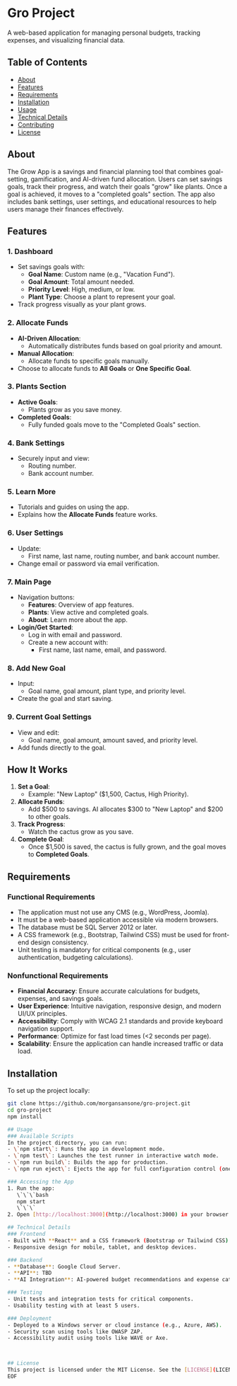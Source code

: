 # Gro Project

A web-based application for managing personal budgets, tracking expenses, and visualizing financial data.

## Table of Contents
- [About](#about)
- [Features](#features)
- [Requirements](#requirements)
- [Installation](#installation)
- [Usage](#usage)
- [Technical Details](#technical-details)
- [Contributing](#contributing)
- [License](#license)

## About
The Grow App is a savings and financial planning tool that combines goal-setting, gamification, and AI-driven fund allocation. Users can set savings goals, track their progress, and watch their goals "grow" like plants. Once a goal is achieved, it moves to a "completed goals" section. The app also includes bank settings, user settings, and educational resources to help users manage their finances effectively.

## Features

### 1. **Dashboard**
- Set savings goals with:
  - **Goal Name**: Custom name (e.g., "Vacation Fund").
  - **Goal Amount**: Total amount needed.
  - **Priority Level**: High, medium, or low.
  - **Plant Type**: Choose a plant to represent your goal.
- Track progress visually as your plant grows.

### 2. **Allocate Funds**
- **AI-Driven Allocation**:
  - Automatically distributes funds based on goal priority and amount.
- **Manual Allocation**:
  - Allocate funds to specific goals manually.
- Choose to allocate funds to **All Goals** or **One Specific Goal**.

### 3. **Plants Section**
- **Active Goals**:
  - Plants grow as you save money.
- **Completed Goals**:
  - Fully funded goals move to the "Completed Goals" section.

### 4. **Bank Settings**
- Securely input and view:
  - Routing number.
  - Bank account number.

### 5. **Learn More**
- Tutorials and guides on using the app.
- Explains how the **Allocate Funds** feature works.

### 6. **User Settings**
- Update:
  - First name, last name, routing number, and bank account number.
- Change email or password via email verification.

### 7. **Main Page**
- Navigation buttons:
  - **Features**: Overview of app features.
  - **Plants**: View active and completed goals.
  - **About**: Learn more about the app.
- **Login/Get Started**:
  - Log in with email and password.
  - Create a new account with:
    - First name, last name, email, and password.

### 8. **Add New Goal**
- Input:
  - Goal name, goal amount, plant type, and priority level.
- Create the goal and start saving.

### 9. **Current Goal Settings**
- View and edit:
  - Goal name, goal amount, amount saved, and priority level.
- Add funds directly to the goal.

## How It Works
1. **Set a Goal**:
   - Example: "New Laptop" ($1,500, Cactus, High Priority).
2. **Allocate Funds**:
   - Add $500 to savings. AI allocates $300 to "New Laptop" and $200 to other goals.
3. **Track Progress**:
   - Watch the cactus grow as you save.
4. **Complete Goal**:
   - Once $1,500 is saved, the cactus is fully grown, and the goal moves to **Completed Goals**.



## Requirements
### Functional Requirements
- The application must not use any CMS (e.g., WordPress, Joomla).
- It must be a web-based application accessible via modern browsers.
- The database must be SQL Server 2012 or later.
- A CSS framework (e.g., Bootstrap, Tailwind CSS) must be used for front-end design consistency.
- Unit testing is mandatory for critical components (e.g., user authentication, budgeting calculations).

### Nonfunctional Requirements
- **Financial Accuracy**: Ensure accurate calculations for budgets, expenses, and savings goals.
- **User Experience**: Intuitive navigation, responsive design, and modern UI/UX principles.
- **Accessibility**: Comply with WCAG 2.1 standards and provide keyboard navigation support.
- **Performance**: Optimize for fast load times (<2 seconds per page).
- **Scalability**: Ensure the application can handle increased traffic or data load.

## Installation
To set up the project locally:
```bash
git clone https://github.com/morgansansone/gro-project.git
cd gro-project
npm install

## Usage
### Available Scripts
In the project directory, you can run:
- \`npm start\`: Runs the app in development mode.
- \`npm test\`: Launches the test runner in interactive watch mode.
- \`npm run build\`: Builds the app for production.
- \`npm run eject\`: Ejects the app for full configuration control (one-way operation).

### Accessing the App
1. Run the app:
   \`\`\`bash
   npm start
   \`\`\`
2. Open [http://localhost:3000](http://localhost:3000) in your browser.

## Technical Details
### Frontend
- Built with **React** and a CSS framework (Bootstrap or Tailwind CSS).
- Responsive design for mobile, tablet, and desktop devices.

### Backend
- **Database**: Google Cloud Server.
- **API**: TBD
- **AI Integration**: AI-powered budget recommendations and expense categorization.

### Testing
- Unit tests and integration tests for critical components.
- Usability testing with at least 5 users.

### Deployment
- Deployed to a Windows server or cloud instance (e.g., Azure, AWS).
- Security scan using tools like OWASP ZAP.
- Accessibility audit using tools like WAVE or Axe.



## License
This project is licensed under the MIT License. See the [LICENSE](LICENSE) file for details.
EOF
